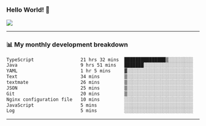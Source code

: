 ### Hello World! 👋

<a>
  <img align="center" src="https://github-readme-stats.vercel.app/api?username=megatunger&count_private=true&include_all_commits=true&bg_color=30,56CCF2,2F80ED&title_color=fff&text_color=fff" />
</a>

------
### 📊 My monthly development breakdown

<!--START_SECTION:waka-->

```txt
TypeScript                 21 hrs 32 mins  ███████████████▒░░░░░░░░░   61.70 %
Java                       9 hrs 51 mins   ███████░░░░░░░░░░░░░░░░░░   28.22 %
YAML                       1 hr 5 mins     ▓░░░░░░░░░░░░░░░░░░░░░░░░   03.15 %
Text                       34 mins         ▒░░░░░░░░░░░░░░░░░░░░░░░░   01.67 %
textmate                   26 mins         ▒░░░░░░░░░░░░░░░░░░░░░░░░   01.26 %
JSON                       25 mins         ▒░░░░░░░░░░░░░░░░░░░░░░░░   01.20 %
Git                        20 mins         ▒░░░░░░░░░░░░░░░░░░░░░░░░   00.98 %
Nginx configuration file   10 mins         ░░░░░░░░░░░░░░░░░░░░░░░░░   00.48 %
JavaScript                 5 mins          ░░░░░░░░░░░░░░░░░░░░░░░░░   00.27 %
Log                        5 mins          ░░░░░░░░░░░░░░░░░░░░░░░░░   00.26 %
```

<!--END_SECTION:waka-->

------
